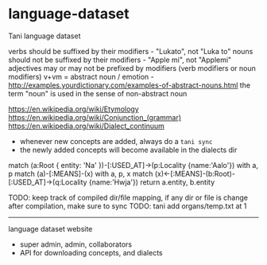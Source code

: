 # language-dataset
Tani language dataset

verbs should be suffixed by their modifiers - "Lukato", not "Luka to"
nouns should not be suffixed by their modifiers - "Apple mi", not "Applemi"
adjectives may or may not be prefixed by modifiers (verb modifiers or noun modifiers)
v+vm = abstract noun / emotion - http://examples.yourdictionary.com/examples-of-abstract-nouns.html
the term "noun" is used in the sense of non-abstract noun

https://en.wikipedia.org/wiki/Etymology
https://en.wikipedia.org/wiki/Conjunction_(grammar)
https://en.wikipedia.org/wiki/Dialect_continuum

* whenever new concepts are added, always do a `tani sync`
* the newly added concepts will become available in the dialects dir

match (a:Root { entity: 'Na' })-[:USED_AT]->(p:Locality {name:'Aalo'}) with a, p
match (a)-[:MEANS]-(x) with a, p, x
match (x)<-[:MEANS]-(b:Root)-[:USED_AT]->(q:Locality {name:'Hwja'}) return a.entity, b.entity

TODO: keep track of compiled dir/file mapping, if any dir or file is change after compilation, make sure to sync
TODO: tani add organs/temp.txt at 1

----

language dataset website

 - super admin, admin, collaborators
 - API for downloading concepts, and dialects

